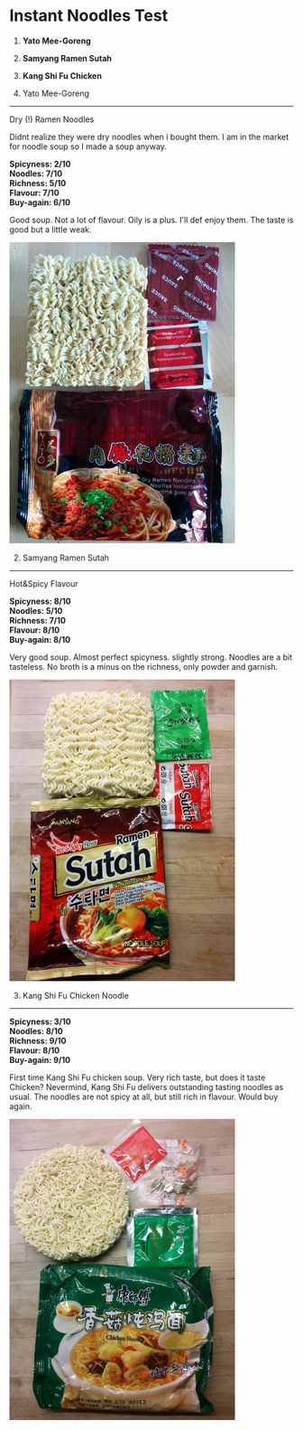 Instant Noodles Test 
====================

1. **Yato Mee-Goreng**  
2. **Samyang Ramen Sutah**  
3. **Kang Shi Fu Chicken**  

1. Yato Mee-Goreng 
------------------ 

Dry (!) Ramen Noodles  

Didnt realize they were dry noodles when i bought them. I am in the market for
noodle soup so I made a soup anyway.  

**Spicyness: 2/10**  
**Noodles: 7/10**  
**Richness: 5/10**  
**Flavour: 7/10**  
**Buy-again: 6/10**    

Good soup. Not a lot of flavour. Oily is a plus. I'll def enjoy them.  The
taste is good but a little weak. 

<img src="img/YATO_MEE_GORENG.jpg" alt="YATO_ME_GORENG" width="400px"/>

2. Samyang Ramen Sutah 
---------------------- 

Hot&Spicy Flavour  

**Spicyness: 8/10**  
**Noodles: 5/10**  
**Richness: 7/10**  
**Flavour: 8/10**  
**Buy-again: 8/10**  

Very good soup. Almost perfect spicyness. slightly strong. Noodles are a bit
tasteless. No broth is a minus on the richness, only powder and garnish. 

<img src="img/SAMYANG_SUTAH.jpg" alt="SAMYANG_SUTAH" width="400px"/>

3. Kang Shi Fu Chicken Noodle 
----------------------

**Spicyness: 3/10**  
**Noodles: 8/10**  
**Richness: 9/10**  
**Flavour: 8/10**  
**Buy-again: 9/10**  

First time Kang Shi Fu chicken soup. Very rich taste, but does it taste
Chicken? Nevermind, Kang Shi Fu delivers outstanding tasting noodles as usual.
The noodles are not spicy at all, but still rich in flavour. Would buy again. 

<img src="img/KONG_SHI_FAN_CHICKEN.jpg" alt="KONG_SHI_FAN_CHICKEN" width="400px"/>
